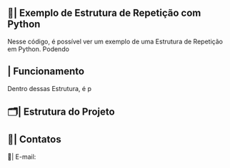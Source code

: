  ## 📑| Exemplo de Estrutura de Repetição com Python 

   Nesse código, é possível ver um exemplo de uma Estrutura de Repetição em Python. Podendo 

 ## | Funcionamento
 
  Dentro dessas Estrutura, é p
 
 ## 🗂️| Estrutura do Projeto



 ## 📱| Contatos

   📩| E-mail: 
 
